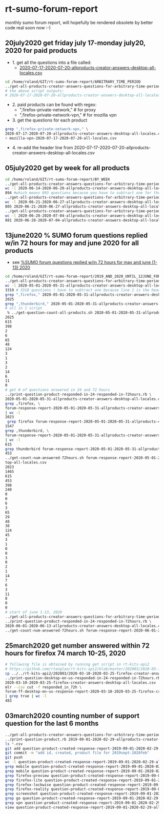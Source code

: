 # rt-sumo-forum-report
monthly sumo forum report, will hopefully be rendered obsolete by better code real soon now :-)

## 20july2020 get friday july 17-monday july20, 2020 for paid products

* 1\. get all the questions into a file called:
    * [2020-07-17-2020-07-20-allproducts-creator-answers-desktop-all-locales.csv](https://github.com/rtanglao/rt-sumo-forum-report/blob/master/ARBITRARY_TIME_PERIOD/2020-07-17-2020-07-20-allproducts-creator-answers-desktop-all-locales.csv)

```bash
cd /home/roland/GIT/rt-sumo-forum-report/ARBITRARY_TIME_PERIOD
../get-all-products-creator-answers-questions-for-arbitrary-time-period.rb 2020 7 17 2020 7 20
# the above script outputs:
# 2020-07-17-2020-07-20-allproducts-creator-answers-desktop-all-locales.csv
```

* 2\. paid products can be found with regex:
    * ",firefox-private-network," # for proxy
    * ",firefox-private-network-vpn," # for mozilla vpn
* 3\. get the questions for each product

```bash
grep ",firefox-private-network-vpn," \
2020-07-17-2020-07-20-allproducts-creator-answers-desktop-all-locales.csv  \ 
> mozilla-vpn-2020-07-17-2020-07-20-all-locales.csv
``` 

* 4\. re-add the header line from 2020-07-17-2020-07-20-allproducts-creator-answers-desktop-all-locales.csv

## 05july2020 get by week for all products

```bash
cd /home/roland/GIT/rt-sumo-forum-report/BY_WEEK
../get-all-products-creator-answers-questions-for-arbitrary-time-period.rb 2020 6 14 2020 6 20
wc -l 2020-06-14-2020-06-20-allproducts-creator-answers-desktop-all-locales.csv
894 #which means 893 questions because you have to subtract one for the header row
../get-all-products-creator-answers-questions-for-arbitrary-time-period.rb 2020 6 21 2020 6 27
wc -l 2020-06-21-2020-06-27-allproducts-creator-answers-desktop-all-locales.csv 
805 2020-06-21-2020-06-27-allproducts-creator-answers-desktop-all-locales.csv # which means 804
../get-all-products-creator-answers-questions-for-arbitrary-time-period.rb 2020 6 28 2020 7 4
wc -l 2020-06-28-2020-07-04-allproducts-creator-answers-desktop-all-locales.csv 
881 2020-06-28-2020-07-04-allproducts-creator-answers-desktop-all-locales.csv # which means 880
```

## 13june2020 % SUMO forum questions replied w/in 72 hours for may and june 2020 for all products

* see [%SUMO forum questions replied w/in 72 hours for may and june (1-13) 2020](https://docs.google.com/spreadsheets/d/1MLXgTFzqcCVZYC4a-x2Jr-00EhpuvjGixvxip4n5jAo/edit#gid=0)

```bash
cd /home/roland/GIT/rt-sumo-forum-report/2019_AND_2020_UNTIL_12JUNE_FOR_JR
../get-all-products-creator-answers-questions-for-arbitrary-time-period.rb 2020 5 1 2020 5 3
wc -l 2020-05-01-2020-05-31-allproducts-creator-answers-desktop-all-locales.csv 
3319 # 3318 questions ! have to subtract one because line 1 is the header line
grep ",firefox," 2020-05-01-2020-05-31-allproducts-creator-answers-desktop-all-locales.csv | wc -l
2025
grep ",thunderbird," 2020-05-01-2020-05-31-allproducts-creator-answers-desktop-all-locales.csv | wc -l
# all in 1 script
 % ../get-question-count-all-products.sh 2020-05-01-2020-05-31-allproducts-creator-answers-desktop-all-locales.csv
2025
615
398
2
6
65
48
124
3
1
3
2
14
6
11
0
# get # of questions answered in 24 and 72 hours 
../print-question-product-responded-in-24-responded-in-72hours.rb \
2020-05-01-2020-05-31-allproducts-creator-answers-desktop-all-locales.csv
grep ,firefox, \
forum-response-report-2020-05-01-2020-05-31-allproducts-creator-answers-desktop-all-locales.csv\
| wc -l
2023
 grep firefox forum-response-report-2020-05-01-2020-05-31-allproducts-creator-answers-desktop-all-locales.csv | mlr --inidx --ifs comma --oxtab cut -f 5 | grep true | wc -l
1547
grep ,thunderbird, \
forum-response-report-2020-05-01-2020-05-31-allproducts-creator-answers-desktop-all-locales.csv\
| wc -l
615
grep thunderbird forum-response-report-2020-05-01-2020-05-31-allproducts-creator-answers-desktop-all-locales.csv | mlr --inidx --ifs comma --oxtab cut -f 5 | grep true | wc -l
453
../get-count-num-answered-72hours.sh forum-response-report-2020-05-01-2020-05-31-allproducts-creator-answers-desktop-all-locales.csv
top-all-locales.csv
2023
1465
615
453
398
240
0
0
6
3
65
29
48
30
124
45
3
1
0
0
3
0
2
1
14
7
6
3
11
8
0
0
# start of june 1-13, 2020
../get-all-products-creator-answers-questions-for-arbitrary-time-period.rb 2020 6 1 2020 6 13
../print-question-product-responded-in-24-responded-in-72hours.rb \
2020-06-01-2020-06-13-allproducts-creator-answers-desktop-all-locales.csv
../get-count-num-answered-72hours.sh forum-response-report-2020-06-01-2020-06-13-allproducts-creator-answers-desktop-all-locales.csv
```

## 25march2020 get number answered within 72 hours for firefox 74 march 10-25, 2020

```bash
# following file is obtained by running get script in rt-kits-api2
# https://github.com/rtanglao/rt-kits-api2/blob/master/202003/2020-03-10-2020-03-25-firefox-creator-answers-desktop-all-locales.csv
cp ../../rt-kits-api2/202003/2020-03-10-2020-03-25-firefox-creator-answers-desktop-all-locales.csv .
../print-question-desktop-en-us-responded-in-24-responded-in-72hours.rb \
2020-03-10-2020-03-25-firefox-creator-answers-desktop-all-locales.csv
mlr --csv cut -f responded_in_72h \
forum-ff-desktop-en-us-response-report-2020-03-10-2020-03-25-firefox-creator-answers-desktop-all-locales.csv\
| grep true | wc -l
483
```

## 03march2020 counting number of support question for the last 6 months
```bash
../get-all-products-creator-answers-questions-for-arbitrary-time-period.rb 2019 9 1 2020 2 29
../print-question-product.rb 2019-09-01-2020-02-29-allproducts-creator-answers-desktop-all-locales.csv
ls *.csv
git add question-product-created-response-report-2019-09-01-2020-02-29-allproducts-creator-answers-desktop-all-locales.csv
git commit -m "add id, created, product file for 2019sept-2020feb"
git push
wc -l question-product-created-response-report-2019-09-01-2020-02-29-allproducts-creator-answers-desktop-all-locales.csv
grep mobile question-product-created-response-report-2019-09-01-2020-02-29-allproducts-creator-answers-desktop-all-locales.csv
grep mobile question-product-created-response-report-2019-09-01-2020-02-29-allproducts-creator-answers-desktop-all-locales.csv | wc -l
grep firefox-preview question-product-created-response-report-2019-09-01-2020-02-29-allproducts-creator-answers-desktop-all-locales.csv | wc -l
grep firefox-lite question-product-created-response-report-2019-09-01-2020-02-29-allproducts-creator-answers-desktop-all-locales.csv | wc -l
grep firefox-lockwise question-product-created-response-report-2019-09-01-2020-02-29-allproducts-creator-answers-desktop-all-locales.csv | wc -l
grep firefox-reality question-product-created-response-report-2019-09-01-2020-02-29-allproducts-creator-answers-desktop-all-locales.csv | wc -l
grep screenshot question-product-created-response-report-2019-09-01-2020-02-29-allproducts-creator-answers-desktop-all-locales.csv | wc -l
grep go question-product-created-response-report-2019-09-01-2020-02-29-allproducts-creator-answers-desktop-all-locales.csv | wc -l
grep vpn question-product-created-response-report-2019-09-01-2020-02-29-allproducts-creator-answers-desktop-all-locales.csv | wc -l
view question-product-created-response-report-2019-09-01-2020-02-29-allproducts-creator-answers-desktop-all-locales.csv
```
